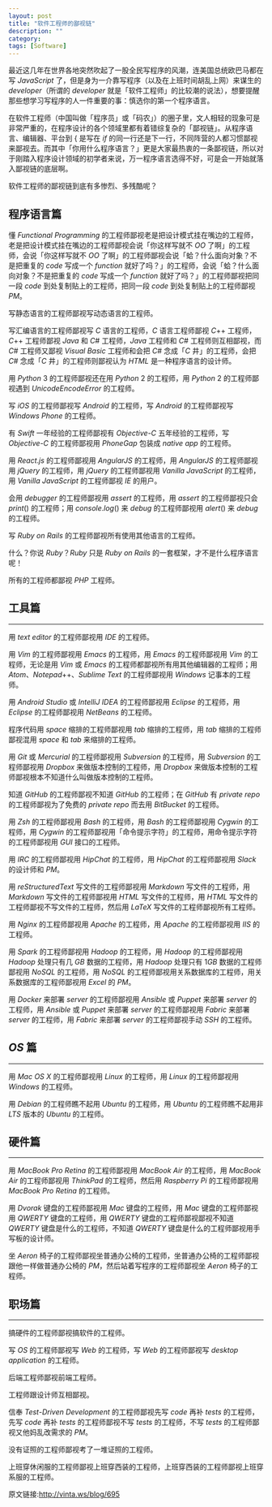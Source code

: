 ```yaml
---
layout: post
title: "软件工程师的鄙视链"
description: ""
category: 
tags: [Software]
---
```



最近这几年在世界各地突然吹起了一股全民写程序的风潮，连美国总统欧巴马都在写 *JavaScript* 了，但是身为一介靠写程序（以及在上班时间胡乱上网）来谋生的 *developer*（所谓的 *developer* 就是「软件工程师」的比较潮的说法），想要提醒那些想学习写程序的人一件重要的事：慎选你的第一个程序语言。

在软件工程师（中国叫做「程序员」或「码农」）的圈子里，文人相轻的现象可是非常严重的，在程序设计的各个领域里都有着错综复杂的「鄙视链」。从程序语言、编辑器、平台到 { 是写在 *if* 的同一行还是下一行，不同阵营的人都习惯鄙视来鄙视去。而其中「你用什么程序语言？」更是大家最热衷的一条鄙视链，所以对于刚踏入程序设计领域的初学者来说，万一程序语言选得不好，可是会一开始就落入鄙视链的底层啊。

软件工程师的鄙视链到底有多惨烈、多残酷呢？

## 程序语言篇

懂 *Functional* *Programming* 的工程师鄙视老是把设计模式挂在嘴边的工程师，老是把设计模式挂在嘴边的工程师鄙视会说「你这样写就不 *OO* 了啊」的工程师，会说「你这样写就不 *OO* 了啊」的工程师鄙视会说「蛤？什么面向对象？不是把重复的 *code* 写成一个 *function* 就好了吗？」的工程师，会说「蛤？什么面向对象？不是把重复的 *code* 写成一个 *function* 就好了吗？」的工程师鄙视把同一段 *code* 到处复制贴上的工程师，把同一段 *code* 到处复制贴上的工程师鄙视 *PM*。

写静态语言的工程师鄙视写动态语言的工程师。

写汇编语言的工程师鄙视写 *C* 语言的工程师，*C* 语言工程师鄙视 *C*++ 工程师，*C*++ 工程师鄙视 *Java* 和 *C*# 工程师，*Java* 工程师和 *C*# 工程师则互相鄙视，而 *C*# 工程师又鄙视 *Visual* *Basic* 工程师和会把 *C*# 念成「*C* 井」的工程师，会把 *C*# 念成「*C* 井」的工程师则鄙视认为 *HTML* 是一种程序语言的设计师。

用 *Python* 3 的工程师鄙视还在用 *Python* 2 的工程师，用 *Python* 2 的工程师鄙视遇到 *UnicodeEncodeError* 的工程师。

写 *iOS* 的工程师鄙视写 *Android* 的工程师，写 *Android* 的工程师鄙视写 *Windows* *Phone* 的工程师。

有 *Swift* 一年经验的工程师鄙视有 *Objective*-*C* 五年经验的工程师，写 *Objective*-*C* 的工程师鄙视用 *PhoneGap* 包装成 *native* *app* 的工程师。

用 *React*.*js* 的工程师鄙视用 *AngularJS* 的工程师，用 *AngularJS* 的工程师鄙视用 *jQuery* 的工程师，用 *jQuery* 的工程师鄙视用 *Vanilla* *JavaScript* 的工程师，用 *Vanilla* *JavaScript* 的工程师鄙视 *IE* 的用户。

会用 *debugger* 的工程师鄙视用 *assert* 的工程师，用 *assert* 的工程师鄙视只会 *print*() 的工程师；用 *console*.*log*() 来 *debug* 的工程师鄙视用 *alert*() 来 *debug* 的工程师。

写 *Ruby* *on* *Rails* 的工程师鄙视所有使用其他语言的工程师。

什么？你说 *Ruby*？*Ruby* 只是 *Ruby* *on* *Rails* 的一套框架，才不是什么程序语言呢！

所有的工程师都鄙视 *PHP* 工程师。

## 工具篇
---

用 *text* *editor* 的工程师鄙视用 *IDE* 的工程师。

用 *Vim* 的工程师鄙视用 *Emacs* 的工程师，用 *Emacs* 的工程师鄙视用 *Vim* 的工程师，无论是用 *Vim* 或 *Emacs* 的工程师都鄙视所有用其他编辑器的工程师；用 *Atom*、*Notepad*++、*Sublime* *Text* 的工程师鄙视用 *Windows* 记事本的工程师。

用 *Android* *Studio* 或 *IntelliJ* *IDEA* 的工程师鄙视用 *Eclipse* 的工程师，用 *Eclipse* 的工程师鄙视用 *NetBeans* 的工程师。

程序代码用 *space* 缩排的工程师鄙视用 *tab* 缩排的工程师，用 *tab* 缩排的工程师鄙视混用 *space* 和 *tab* 来缩排的工程师。

用 *Git* 或 *Mercurial* 的工程师鄙视用 *Subversion* 的工程师，用 *Subversion* 的工程师鄙视用 *Dropbox* 来做版本控制的工程师，用 *Dropbox* 来做版本控制的工程师鄙视根本不知道什么叫做版本控制的工程师。

知道 *GitHub* 的工程师鄙视不知道 *GitHub* 的工程师；在 *GitHub* 有 *private* *repo* 的工程师鄙视为了免费的 *private* *repo* 而去用 *BitBucket* 的工程师。

用 *Zsh* 的工程师鄙视用 *Bash* 的工程师，用 *Bash* 的工程师鄙视用 *Cygwin* 的工程师，用 *Cygwin* 的工程师鄙视用「命令提示字符」的工程师，用命令提示字符的工程师鄙视用 *GUI* 接口的工程师。

用 *IRC* 的工程师鄙视用 *HipChat* 的工程师，用 *HipChat* 的工程师鄙视用 *Slack* 的设计师和 *PM*。

用 *reStructuredText* 写文件的工程师鄙视用 *Markdown* 写文件的工程师，用 *Markdown* 写文件的工程师鄙视用 *HTML* 写文件的工程师，用 *HTML* 写文件的工程师鄙视不写文件的工程师，然后用 *LaTeX* 写文件的工程师鄙视所有工程师。

用 *Nginx* 的工程师鄙视用 *Apache* 的工程师，用 *Apache* 的工程师鄙视用 *IIS* 的工程师。

用 *Spark* 的工程师鄙视用 *Hadoop* 的工程师，用 *Hadoop* 的工程师鄙视用 *Hadoop* 处理只有几 *GB* 数据的工程师，用 *Hadoop* 处理只有 1*GB* 数据的工程师鄙视用 *NoSQL* 的工程师，用 *NoSQL* 的工程师鄙视用关系数据库的工程师，用关系数据库的工程师鄙视用 *Excel* 的 *PM*。

用 *Docker* 来部署 *server* 的工程师鄙视用 *Ansible* 或 *Puppet* 来部署 *server* 的工程师，用 *Ansible* 或 *Puppet* 来部署 *server* 的工程师鄙视用 *Fabric* 来部署 *server* 的工程师，用 *Fabric* 来部署 *server* 的工程师鄙视手动 *SSH* 的工程师。

## *OS* 篇
---

用 *Mac* *OS* *X* 的工程师鄙视用 *Linux* 的工程师，用 *Linux* 的工程师鄙视用 *Windows* 的工程师。

用 *Debian* 的工程师瞧不起用 *Ubuntu* 的工程师，用 *Ubuntu* 的工程师瞧不起用非 *LTS* 版本的 *Ubuntu* 的工程师。

## 硬件篇
---

用 *MacBook* *Pro* *Retina* 的工程师鄙视用 *MacBook* *Air* 的工程师，用 *MacBook* *Air* 的工程师鄙视用 *ThinkPad* 的工程师，然后用 *Raspberry* *Pi* 的工程师鄙视用 *MacBook* *Pro* *Retina* 的工程师。

用 *Dvorak* 键盘的工程师鄙视用 *Mac* 键盘的工程师，用 *Mac* 键盘的工程师鄙视用 *QWERTY* 键盘的工程师，用 *QWERTY* 键盘的工程师鄙视鄙视不知道 *QWERTY* 键盘是什么的工程师，不知道 *QWERTY* 键盘是什么的工程师鄙视用手写板的设计师。

坐 *Aeron* 椅子的工程师鄙视坐普通办公椅的工程师，坐普通办公椅的工程师鄙视跟他一样做普通办公椅的 *PM*，然后站着写程序的工程师鄙视坐 *Aeron* 椅子的工程师。

## 职场篇
---

搞硬件的工程师鄙视搞软件的工程师。

写 *OS* 的工程师鄙视写 *Web* 的工程师，写 *Web* 的工程师鄙视写 *desktop* *application* 的工程师。

后端工程师鄙视前端工程师。

工程师跟设计师互相鄙视。

信奉 *Test*-*Driven* *Development* 的工程师鄙视先写 *code* 再补 *tests* 的工程师，先写 *code* 再补 *tests* 的工程师鄙视不写 *tests* 的工程师，不写 *tests* 的工程师鄙视又他妈乱改需求的 *PM*。

没有证照的工程师鄙视考了一堆证照的工程师。

上班穿休闲服的工程师鄙视上班穿西装的工程师，上班穿西装的工程师鄙视上班穿系服的工程师。

原文链接:<http://vinta.ws/blog/695>
